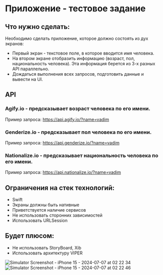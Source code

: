 # Приложение - тестовое задание
## Что нужно сделать:
Необходимо сделать приложение, которое должно состоять из дух экранов:
* Первый экран - текстовое поле, в которое вводится имя человека.
* На втором экране отобразить информацию (возраст, пол, национальность человека). Эта информация берется из 3-х разных API параллельно.
* Дождаться выполнения всех запросов, подготовить данные и вывести на UI.
## API 
### Agify.io - предсказывает возраст человека по его имени.
Пример запроса:
https://api.agify.io/?name=vadim
### Genderize.io - предсказывает пол человека по его имени.
Пример запроса:
https://api.genderize.io/?name=vadim
### Nationalize.io - предсказывает национальность человека по его имени.
Пример запроса:
https://api.nationalize.io/?name=vadim
## Ограничения на стек технологий:
* Swift
* Экраны должны быть нативные
* Приветствуется наличие сервисов
* Не использовать сторонних зависимостей
* Использовать URLSession
## Будет плюсом:
* Не использовать StoryBoard, Xib
* Использовать архитектуру VIPER


![Simulator Screenshot - iPhone 15 - 2024-07-07 at 02 22 34](https://github.com/NikitaNikandrov/NameInfoApp/assets/71771889/e5f85b11-9f97-4076-aa59-e236c0d6b7d3)
![Simulator Screenshot - iPhone 15 - 2024-07-07 at 02 22 46](https://github.com/NikitaNikandrov/NameInfoApp/assets/71771889/fb2e1281-a1cb-4188-b50c-79704c949b02)
